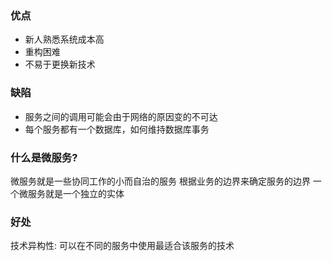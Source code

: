 ### 优点 
- 新人熟悉系统成本高
- 重构困难
- 不易于更换新技术
### 缺陷
- 服务之间的调用可能会由于网络的原因变的不可达
- 每个服务都有一个数据库，如何维持数据库事务

### 什么是微服务?
微服务就是一些协同工作的小而自治的服务
根据业务的边界来确定服务的边界
一个微服务就是一个独立的实体

### 好处
技术异构性: 可以在不同的服务中使用最适合该服务的技术